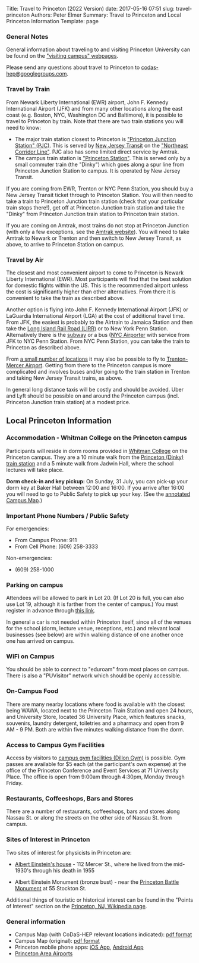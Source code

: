 Title: Travel to Princeton (2022 Version)
date: 2017-05-16 07:51
slug: travel-princeton
Authors: Peter Elmer
Summary: Travel to Princeton and Local Princeton Information
Template: page

### General Notes

General information about traveling to and visiting Princeton University can be found on the ["visiting campus" webpages](http://www.princeton.edu/main/visiting/). 

Please send any questions about travel to Princeton to [codas-hep@googlegroups.com](codas-hep@googlegroups.com).


### Travel by Train

From Newark Liberty International (EWR) airport, John F. Kennedy International Airport (JFK) and from many other locations along the east coast (e.g. Boston, NYC, Washington DC and Baltimore), it is possible to travel to Princeton by train. 
Note that there are two train stations you will need to know:

  * The major train station closest to Princeton is ["Princeton Junction Station" (PJC)](https://en.wikipedia.org/wiki/Princeton_Junction_station). This is served by [New Jersey Transit](http://www.njtransit.com) on the ["Northeast Corridor Line"](https://en.wikipedia.org/wiki/Northeast_Corridor_Line). PJC also has some limited direct service by Amtrak.
  * The campus train station is ["Princeton Station"](https://en.wikipedia.org/wiki/Princeton_station_(NJ_Transit)). This is served only by a small commuter train (the "Dinky") which goes along a spur line from Princeton Junction Station to campus. It is operated by New Jersey Transit.

If you are coming from EWR, Trenton or NYC Penn Station, you should buy a New Jersey Transit ticket through to Princeton Station. You will then need to take a train to Princeton Junction train station (check that your particular train stops there!), get off at Princeton Junction train station and take the "Dinky" from Princeton Junction train station to Princeton train station.

If you are coming on Amtrak, most trains do not stop at Princeton Junction (with only a few exceptions, see the [Amtrak website](http://amtrak.com)). You will need to take Amtrak to Newark or Trenton and then switch to New Jersey Transit, as above, to arrive to Princeton Station on campus.

### Travel by Air

The closest and most convenient airport to come to Princeton is Newark Liberty International (EWR). Most participants will find that the best solution for domestic flights within the US. This is the recommended airport unless the cost is significantly higher than other alternatives. From there it is convenient to take the train as described above. 

Another option is flying into John F. Kennedy International Airport (JFK) or LaGuardia International Airport (LGA) at the cost of additional travel time. From JFK, the easiest is probably to the Airtrain to Jamaica Station and then take the [Long Island Rail Road (LIRR)](https://new.mta.info/agency/long-island-rail-road) or to New York Penn Station. Alternatively there is the [subway](http://www.nysubway.com/airport/jfk.html) or a bus ([NYC Airporter](https://www.nycairporter.com) with service from JFK to NYC Penn Station. From NYC Penn Station, you can take the train to Princeton as described above.

From [a small number of locations](http://www.mercercounty.org/departments/transportation-and-infrastructure/trenton-mercer-airport/airlines) it may also be possible to fly to [Trenton-Mercer Airport](http://www.mercercounty.org/departments/transportation-and-infrastructure/trenton-mercer-airport). Getting from there to the Princeton campus is more complicated and involves buses and/or going to the train station in Trenton and taking New Jersey Transit trains, as above.

In general long distance taxis will be costly and should be avoided. Uber and Lyft should be possible on and around the Princeton campus (incl. Princeton Junction train station) at a modest price.

## Local Princeton Information

### Accommodation - Whitman College on the Princeton campus

Participants will reside in dorm rooms provided in [Whitman College](https://whitmancollege.princeton.edu) on the Princeton campus.
They are a 10 minute walk from the [Princeton (Dinky) train station](https://www.njtransit.com/dinky) and a 5 minute walk from Jadwin Hall, where the school lectures will take place. 

**Dorm check-in and key pickup:** On Sunday, 31 July, you can pick-up your dorm key at Baker Hall between 12:00 and 16:00. If you arrive after 16:00 you will
need to go to Public Safety to pick up your key. (See the 
[annotated Campus Map](/downloads/CoDaS-HEP-2022-PUCampusMap.pdf).)

<!--
Keys are available for pick up at our office of Public Safety, 200 Elm Drive, open 24 hours, seven days a week. Participants will receive a hotel style key in a packet with the room number at Public Safety. To enter the building, hold the key up to the black box on the building. To enter the room, hold the key in front of the key pad on your room door.

A linen packet is provided in the room and includes sheets, towels, a pillow and blanket. Bedrooms are private, though bathrooms are shared with one other person. Guests should plan to bring toiletries. There are free laundry machines available in the building. For extra linens, blankets, etc. or other questions or issues regarding the dorms, please feel free to reach out Monday - Friday, 8:30 - 4:30 to Michelle Horgan at 71 University Place, Princeton, NJ 08544-2088, (609) 258-6116, [horgan@princeton.edu](horgan@princeton.edu). Outside of those hours, Public Safety can help with lockouts, emergencies or other immediate issues. Information on how to set the temperature in the dorm room can be found in [this document](/downloads/T-stats-in-dorms-9-2017.docx).

Participants can park temporarily in West Garage (if on a weekend) to walk to Public Safety, 200 Elm Drive, and pick up their keys. (The side of the garage closest to Lot 20 will be closed on the weekend before the school for construction, but entry is available on the Lewis Arts Complex side to that garage.) See below for parking notes during the school itself.
-->

### Important Phone Numbers / Public Safety

For emergencies:

  * From Campus Phone: 911
  * From Cell Phone: (609) 258-3333

Non-emergencies:

  * (609) 258-1000

### Parking on campus

<!--
Parking is available on the Princeton campus. As noted above, participants can park temporarily in West Garage (if on a weekend) to walk to Public Safety and pick up their keys. After moving in, we would ask that participants move cars to their assigned lot, the Lakeside Garage. [Lot 21](https://goo.gl/maps/acEt4zZLBKk7jkLs5) is free and available for those just driving in for the day.
-->

Attendees will be allowed to park in Lot 20. (If Lot 20 is full, you can also use Lot 19, although it is farther from the center of campus.) You must register in advance through [this link](https://princeton.nupark.com/v2/portal/eventregister/8fccf34b-56e1-4430-97fa-2e0eeb51912a#/customer).

In general a car is not needed within Princeton itself, since all of the venues for the school (dorm, lecture venue, receptions, etc.) and relevant local businesses (see below) are within walking distance of one another once one has arrived on campus.

### WiFi on Campus

You should be able to connect to "eduroam" from most places on campus. There
is also a "PUVisitor" network which should be openly accessible.

### On-Campus Food

There are many nearby locations where food is available with the closest being WAWA, located next to the Princeton Train Station and open 24 hours, and University Store, located 36 University Place, which features snacks, souvenirs, laundry detergent, toiletries and a pharmacy and open from 9 AM - 9 PM. Both are within five minutes walking distance from the dorm.

### Access to Campus Gym Facilities

Access by visitors to [campus gym facilities (Dillon Gym)](https://campusrec.princeton.edu/facilities-operations/facility-use-policies) is possible. Gym passes are
available for $5 each (at the participant's own expense) at the office
of the Princeton Conference and Event Services at 71 University Place. The
office is open from 9:00am through 4:30pm, Monday through Friday.

### Restaurants, Coffeeshops, Bars and Stores

There are a number of restaurants, coffeeshops, bars and stores along Nassau
St. or along the streets on the other side of Nassau St. from campus.

### Sites of Interest in Princeton

Two sites of interest for physicists in Princeton are:

  * [Albert Einstein's house](https://en.wikipedia.org/wiki/Albert_Einstein_House) - 112 Mercer St., where he lived from the mid-1930's through his death in 1955

  * Albert Einstein Monument (bronze bust) - near the [Princeton Battle Monument](https://en.wikipedia.org/wiki/Princeton_Battle_Monument) at 55 Stockton St.

Additional things of touristic or historical interest can be found in the "Points of Interest" section on the [Princeton, NJ, Wikipedia page](https://en.wikipedia.org/wiki/Princeton,_New_Jersey).

### General information

  * Campus Map (with CoDaS-HEP relevant locations indicated): [pdf format](/downloads/CoDaS-HEP-2022-PUCampusMap.pdf)
  * Campus Map (original): [pdf format](http://www.princeton.edu/main/visiting/aroundcampus/maps/princeton_map.pdf)
  * Princeton mobile phone apps: [iOS App](https://itunes.apple.com/us/app/princeton-mobile/id388821195?mt=8), [Android App](https://play.google.com/store/apps/details?id=edu.princeton.mobile&hl=en)
  * [Princeton Area Airports](https://www.princeton.edu/main/visiting/travel/airports/)

